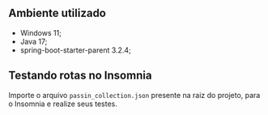 
## Ambiente utilizado
- Windows 11;
- Java 17;
- spring-boot-starter-parent 3.2.4;

## Testando rotas no Insomnia
Importe o arquivo `passin_collection.json` presente na raiz do projeto, para o Insomnia e realize seus testes. 

